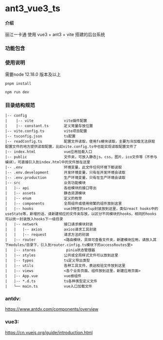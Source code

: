 # ant3_vue3_ts

#### 介绍

丽江一卡通 使用 vue3 + ant3 + vite 搭建的后台系统

### 功能包含

### 使用说明
需要node 12.18.0 版本及以上

`pnpm install `

`npm run dev`

### 目录结构规范

```
|-- config  
|    |-- vite              vite插件配置
|    |-- constant.ts       定义常量存放位置
|-- vite.config.ts         vite项目配置
|-- tsconfig.json          ts配置
|-- readConfig.ts          配置文件读取，使用fs模块读取，主要为冷加载无法获取配置文件的地方提供读取配置，比如vite.config.ts中也能实现读取配置文件了
|-- index.html             vue应用挂载入口
|-- public                 文件夹，可放入静态js，css，图片，ico文件等（不参与编译），可直接引入到index.html中的文件放在这里
|-- .env                   环境变量，此文件任何环境下都读取
|-- .env.development       开发环境变量，只有在开发环境会读取
|-- .env.production        生产环境变量，只有在生产环境会读取
|-- src                    业务功能模块
|   |-- api                各给模块的接口导出
|   |-- assets             静态资源模块
|   |-- enum               定义的枚举
|   |-- components         全局组件或使用频繁的组件放到这里
|   |-- hooks              vue3特性的setup封装放到这里，类似react hooks中的useState等，新增的话，请新建相应的文件夹存放，以区分不同模块的hooks，相同的hooks可以统一封装放入hooks下一级目录
|   |-- network            接口请求模块封装
|   |   |-- axios          axios请求工具封装
|   |   |-- request        请求方法的封装
|   |-- router             <路由模块，具体可查看文件夹，新建模块应用，请放入其下modules/目录下，引入到router.cinfig.ts模块下的accessRoutes里>
|   |-- stores              pinia状态管理器
|   |-- styles             公共或全局样式文件可以放到这里
|   |-- types              ts定义导出类型
|   |-- utils              各种工具文件、表达校验文件放到这里
|   |-- views              <各个业务页面、组件放到这里，新建应用页面>
|   |-- App.vue            vue根组件
|   |-- *.d.ts             ts各种类型定义文件
|   └── main.ts            vue入口加载文件         
```

### antdv:
https://www.antdv.com/components/overview

### vue3:
https://cn.vuejs.org/guide/introduction.html


